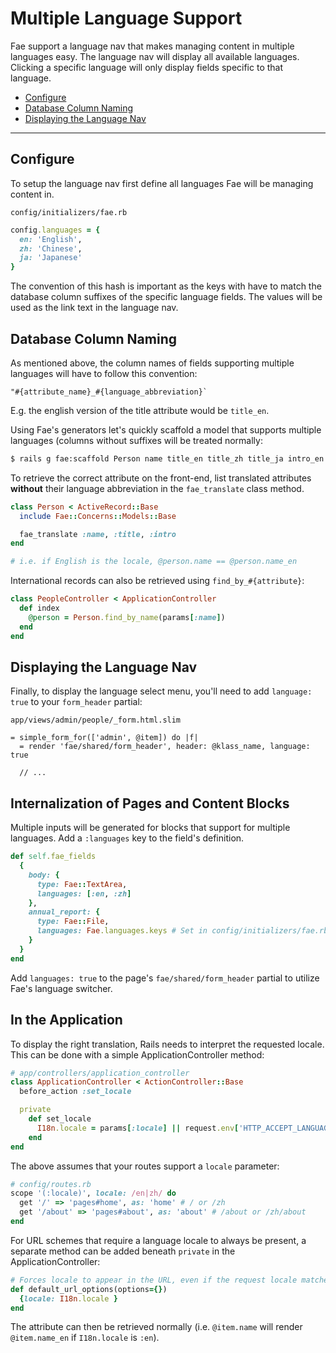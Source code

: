 # Multiple Language Support

Fae support a language nav that makes managing content in multiple languages easy. The language nav will display all available languages. Clicking a specific language will only display fields specific to that language.

* [Configure](#configure)
* [Database Column Naming](#database-column-naming)
* [Displaying the Language Nav](#displaying-the-language-nav)

---

## Configure

To setup the language nav first define all languages Fae will be managing content in.

`config/initializers/fae.rb`
```ruby
config.languages = {
  en: 'English',
  zh: 'Chinese',
  ja: 'Japanese'
}
```

The convention of this hash is important as the keys with have to match the database column suffixes of the specific language fields. The values will be used as the link text in the language nav.

## Database Column Naming

As mentioned above, the column names of fields supporting multiple languages will have to follow this convention:

```
"#{attribute_name}_#{language_abbreviation}`
```

E.g. the english version of the title attribute would be `title_en`.

Using Fae's generators let's quickly scaffold a model that supports multiple languages (columns without suffixes will be treated normally:

```bash
$ rails g fae:scaffold Person name title_en title_zh title_ja intro_en:text intro_zh:text intro_ja:text
```

To retrieve the correct attribute on the front-end, list translated attributes **without** their language abbreviation in the `fae_translate` class method.

```ruby
class Person < ActiveRecord::Base
  include Fae::Concerns::Models::Base

  fae_translate :name, :title, :intro
end

# i.e. if English is the locale, @person.name == @person.name_en
```

International records can also be retrieved using `find_by_#{attribute}`:

```ruby
class PeopleController < ApplicationController
  def index
    @person = Person.find_by_name(params[:name])
  end
end
```

## Displaying the Language Nav

Finally, to display the language select menu, you'll need to add `language: true` to your `form_header` partial:

`app/views/admin/people/_form.html.slim`
```slim
= simple_form_for(['admin', @item]) do |f|
  = render 'fae/shared/form_header', header: @klass_name, language: true

  // ...
```

## Internalization of Pages and Content Blocks

Multiple inputs will be generated for blocks that support for multiple languages. Add a `:languages` key to the field's definition.

```ruby
def self.fae_fields
  {
    body: {
      type: Fae::TextArea,
      languages: [:en, :zh]
    },
    annual_report: {
      type: Fae::File,
      languages: Fae.languages.keys # Set in config/initializers/fae.rb
    }
  }
end
```

Add `languages: true` to the page's `fae/shared/form_header` partial to utilize Fae's language switcher.

## In the Application

To display the right translation, Rails needs to interpret the requested locale. This can be done with a simple ApplicationController method:

```ruby
# app/controllers/application_controller
class ApplicationController < ActionController::Base
  before_action :set_locale

  private
    def set_locale
      I18n.locale = params[:locale] || request.env['HTTP_ACCEPT_LANGUAGE'].scan(/^[a-z]{2}/).first.presence || I18n.default_locale
    end
end
```

The above assumes that your routes support a `locale` parameter:

```ruby
# config/routes.rb
scope '(:locale)', locale: /en|zh/ do
  get '/' => 'pages#home', as: 'home' # / or /zh
  get '/about' => 'pages#about', as: 'about' # /about or /zh/about
end
```

For URL schemes that require a language locale to always be present, a separate method can be added beneath `private` in the ApplicationController:

```ruby
# Forces locale to appear in the URL, even if the request locale matches the default locale
def default_url_options(options={})
  {locale: I18n.locale }
end
```

The attribute can then be retrieved normally (i.e. `@item.name` will render `@item.name_en` if `I18n.locale` is `:en`).
